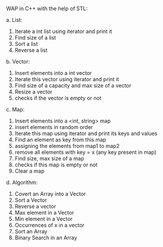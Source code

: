 WAP in C++ with the help of STL:

a.	List:

1.	Iterate a int list using iterator and print it
2.	Find size of a list
3.	Sort a list
4.	Reverse a list

b.	Vector:

1.	Insert elements into a int vector
2.	Iterate this vector using iterator and print it
3.	Find size of a capacity and max size of a vector
4.	Resize a vector
5.	checks if the vector is empty or not

c.	Map:

1.	Insert elements into a <int, string> map
2.	insert elements in random order
3.	Iterate this map using iterator and print its keys and values
4.	Find an element as key from this map
5.	assigning the elements from map1 to map2
6.	remove all elements with key = x (any key present in map)
7.	Find size, max size of a map
8.	checks if this map is empty or not
9.	Clear a map

d.	Algorithm:

1.	Covert an Array into a Vector
2.	Sort a Vector
3.	Reverse a vector
4.	Max element in a Vector
5.	Min element in a Vector
6.	Occurrences of x in a vector
7.	Sort an Array
8.	Binary Search in an Array

